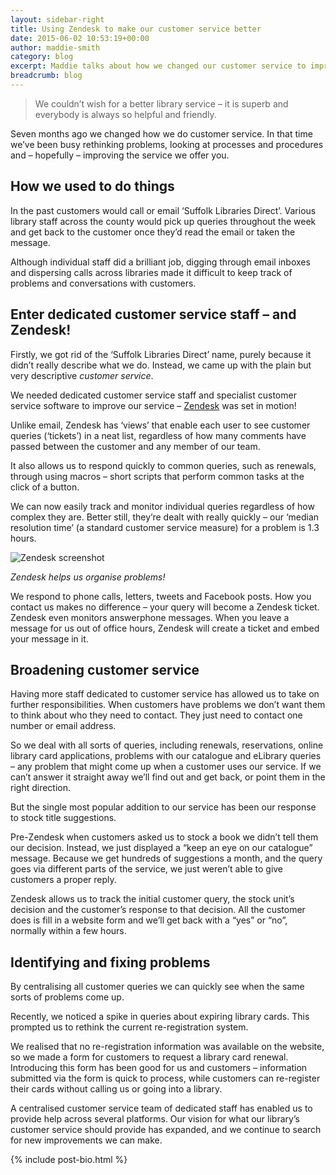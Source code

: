 ```yaml
---
layout: sidebar-right
title: Using Zendesk to make our customer service better
date: 2015-06-02 10:53:19+00:00
author: maddie-smith
category: blog
excerpt: Maddie talks about how we changed our customer service to improve how we deal with your problems. We're also a lot quicker now!
breadcrumb: blog
---
```

> We couldn’t wish for a better library service – it is superb and everybody is always so helpful and friendly.

Seven months ago we changed how we do customer service. In that time we’ve been busy rethinking problems, looking at processes and procedures and – hopefully – improving the service we offer you.

## How we used to do things

In the past customers would call or email ‘Suffolk Libraries Direct’. Various library staff across the county would pick up queries throughout the week and get back to the customer once they’d read the email or taken the message.

Although individual staff did a brilliant job, digging through email inboxes and dispersing calls across libraries made it difficult to keep track of problems and conversations with customers.

## Enter dedicated customer service staff – and Zendesk!

Firstly, we got rid of the ‘Suffolk Libraries Direct’ name, purely because it didn’t really describe what we do. Instead, we came up with the plain but very descriptive _customer service_.

We needed dedicated customer service staff and specialist customer service software to improve our service – [Zendesk](https://www.zendesk.com/) was set in motion!

Unlike email, Zendesk has ‘views’ that enable each user to see customer queries (‘tickets’) in a neat list, regardless of how many comments have passed between the customer and any member of our team.

It also allows us to respond quickly to common queries, such as renewals, through using macros – short scripts that perform common tasks at the click of a button.

We can now easily track and monitor individual queries regardless of how complex they are. Better still, they’re dealt with really quickly – our ‘median resolution time’ (a standard customer service measure) for a problem is 1.3 hours.

![Zendesk screenshot](/images/article/zendesk.png)

*Zendesk helps us organise problems!*

We respond to phone calls, letters, tweets and Facebook posts. How you contact us makes no difference – your query will become a Zendesk ticket. Zendesk even monitors answerphone messages. When you leave a message for us out of office hours, Zendesk will create a ticket and embed your message in it.

## Broadening customer service

Having more staff dedicated to customer service has allowed us to take on further responsibilities. When customers have problems we don’t want them to think about who they need to contact. They just need to contact one number or email address.

So we deal with all sorts of queries, including renewals, reservations, online library card applications, problems with our catalogue and eLibrary queries – any problem that might come up when a customer uses our service. If we can’t answer it straight away we’ll find out and get back, or point them in the right direction.

But the single most popular addition to our service has been our response to stock title suggestions.

Pre-Zendesk when customers asked us to stock a book we didn’t tell them our decision. Instead, we just displayed a “keep an eye on our catalogue” message. Because we get hundreds of suggestions a month, and the query goes via different parts of the service, we just weren’t able to give customers a proper reply.

Zendesk allows us to track the initial customer query, the stock unit’s decision and the customer’s response to that decision. All the customer does is fill in a website form and we’ll get back with a “yes” or “no”, normally within a few hours.

## Identifying and fixing problems

By centralising all customer queries we can quickly see when the same sorts of problems come up.

Recently, we noticed a spike in queries about expiring library cards. This prompted us to rethink the current re-registration system.

We realised that no re-registration information was available on the website, so we made a form for customers to request a library card renewal. Introducing this form has been good for us and customers – information submitted via the form is quick to process, while customers can re-register their cards without calling us or going into a library.

A centralised customer service team of dedicated staff has enabled us to provide help across several platforms. Our vision for what our library’s customer service should provide has expanded, and we continue to search for new improvements we can make.

{% include post-bio.html %}
